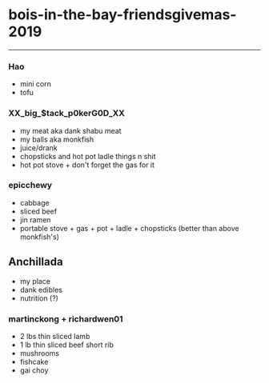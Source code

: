 # bois-in-the-bay-friendsgivemas-2019

----
### Hao
- mini corn
- tofu

### XX_big_$tack_p0kerG0D_XX
- my meat aka dank shabu meat
- my balls aka monkfish 
- juice/drank
- chopsticks and hot pot ladle things n shit
- hot pot stove + don't forget the gas for it

### epicchewy
- cabbage
- sliced beef
- jin ramen
- portable stove + gas + pot + ladle + chopsticks (better than above monkfish's)

## Anchillada
- my place
- dank edibles
- nutrition (?)

### martinckong + richardwen01
- 2 lbs thin sliced lamb
- 1 lb thin sliced beef short rib
- mushrooms
- fishcake
- gai choy
